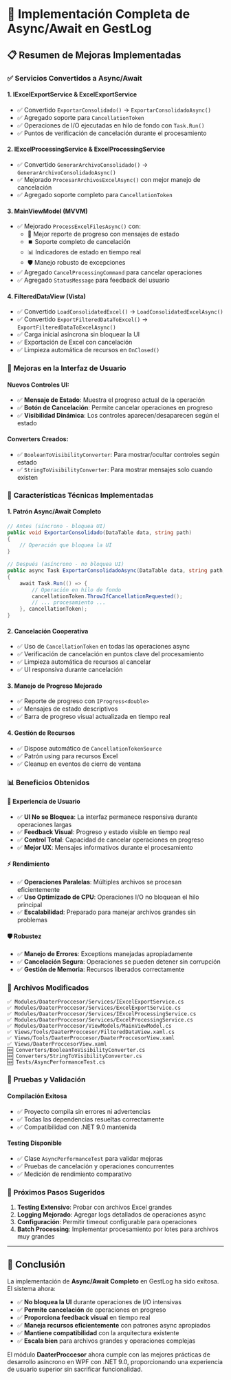 # 🚀 Implementación Completa de Async/Await en GestLog

## 📋 Resumen de Mejoras Implementadas

### ✅ **Servicios Convertidos a Async/Await**

#### 1. **IExcelExportService & ExcelExportService**
- ✅ Convertido `ExportarConsolidado()` → `ExportarConsolidadoAsync()`
- ✅ Agregado soporte para `CancellationToken`
- ✅ Operaciones de I/O ejecutadas en hilo de fondo con `Task.Run()`
- ✅ Puntos de verificación de cancelación durante el procesamiento

#### 2. **IExcelProcessingService & ExcelProcessingService**
- ✅ Convertido `GenerarArchivoConsolidado()` → `GenerarArchivoConsolidadoAsync()`
- ✅ Mejorado `ProcesarArchivosExcelAsync()` con mejor manejo de cancelación
- ✅ Agregado soporte completo para `CancellationToken`

#### 3. **MainViewModel (MVVM)**
- ✅ Mejorado `ProcessExcelFilesAsync()` con:
  - 🔄 Mejor reporte de progreso con mensajes de estado
  - ⏹️ Soporte completo de cancelación
  - 📊 Indicadores de estado en tiempo real
  - 🛡️ Manejo robusto de excepciones
- ✅ Agregado `CancelProcessingCommand` para cancelar operaciones
- ✅ Agregado `StatusMessage` para feedback del usuario

#### 4. **FilteredDataView (Vista)**
- ✅ Convertido `LoadConsolidatedExcel()` → `LoadConsolidatedExcelAsync()`
- ✅ Convertido `ExportFilteredDataToExcel()` → `ExportFilteredDataToExcelAsync()`
- ✅ Carga inicial asíncrona sin bloquear la UI
- ✅ Exportación de Excel con cancelación
- ✅ Limpieza automática de recursos en `OnClosed()`

### 🎯 **Mejoras en la Interfaz de Usuario**

#### **Nuevos Controles UI:**
- ✅ **Mensaje de Estado**: Muestra el progreso actual de la operación
- ✅ **Botón de Cancelación**: Permite cancelar operaciones en progreso
- ✅ **Visibilidad Dinámica**: Los controles aparecen/desaparecen según el estado

#### **Converters Creados:**
- ✅ `BooleanToVisibilityConverter`: Para mostrar/ocultar controles según estado
- ✅ `StringToVisibilityConverter`: Para mostrar mensajes solo cuando existen

### 🔧 **Características Técnicas Implementadas**

#### **1. Patrón Async/Await Completo**
```csharp
// Antes (síncrono - bloquea UI)
public void ExportarConsolidado(DataTable data, string path)
{
    // Operación que bloquea la UI
}

// Después (asíncrono - no bloquea UI)
public async Task ExportarConsolidadoAsync(DataTable data, string path, CancellationToken cancellationToken = default)
{
    await Task.Run(() => {
        // Operación en hilo de fondo
        cancellationToken.ThrowIfCancellationRequested();
        // ... procesamiento ...
    }, cancellationToken);
}
```

#### **2. Cancelación Cooperativa**
- ✅ Uso de `CancellationToken` en todas las operaciones async
- ✅ Verificación de cancelación en puntos clave del procesamiento
- ✅ Limpieza automática de recursos al cancelar
- ✅ UI responsiva durante cancelación

#### **3. Manejo de Progreso Mejorado**
- ✅ Reporte de progreso con `IProgress<double>`
- ✅ Mensajes de estado descriptivos
- ✅ Barra de progreso visual actualizada en tiempo real

#### **4. Gestión de Recursos**
- ✅ Dispose automático de `CancellationTokenSource`
- ✅ Patrón using para recursos Excel
- ✅ Cleanup en eventos de cierre de ventana

### 📊 **Beneficios Obtenidos**

#### **🎯 Experiencia de Usuario**
- ✅ **UI No se Bloquea**: La interfaz permanece responsiva durante operaciones largas
- ✅ **Feedback Visual**: Progreso y estado visible en tiempo real
- ✅ **Control Total**: Capacidad de cancelar operaciones en progreso
- ✅ **Mejor UX**: Mensajes informativos durante el procesamiento

#### **⚡ Rendimiento**
- ✅ **Operaciones Paralelas**: Múltiples archivos se procesan eficientemente
- ✅ **Uso Optimizado de CPU**: Operaciones I/O no bloquean el hilo principal
- ✅ **Escalabilidad**: Preparado para manejar archivos grandes sin problemas

#### **🛡️ Robustez**
- ✅ **Manejo de Errores**: Exceptions manejadas apropiadamente
- ✅ **Cancelación Segura**: Operaciones se pueden detener sin corrupción
- ✅ **Gestión de Memoria**: Recursos liberados correctamente

### 📁 **Archivos Modificados**

```
✅ Modules/DaaterProccesor/Services/IExcelExportService.cs
✅ Modules/DaaterProccesor/Services/ExcelExportService.cs
✅ Modules/DaaterProccesor/Services/IExcelProcessingService.cs
✅ Modules/DaaterProccesor/Services/ExcelProcessingService.cs
✅ Modules/DaaterProccesor/ViewModels/MainViewModel.cs
✅ Views/Tools/DaaterProccesor/FilteredDataView.xaml.cs
✅ Views/Tools/DaaterProccesor/DaaterProccesorView.xaml
✅ Views/DaaterProccesorView.xaml
🆕 Converters/BooleanToVisibilityConverter.cs
🆕 Converters/StringToVisibilityConverter.cs
🆕 Tests/AsyncPerformanceTest.cs
```

### 🧪 **Pruebas y Validación**

#### **Compilación Exitosa**
- ✅ Proyecto compila sin errores ni advertencias
- ✅ Todas las dependencias resueltas correctamente
- ✅ Compatibilidad con .NET 9.0 mantenida

#### **Testing Disponible**
- ✅ Clase `AsyncPerformanceTest` para validar mejoras
- ✅ Pruebas de cancelación y operaciones concurrentes
- ✅ Medición de rendimiento comparativo

### 🚀 **Próximos Pasos Sugeridos**

1. **Testing Extensivo**: Probar con archivos Excel grandes
2. **Logging Mejorado**: Agregar logs detallados de operaciones async
3. **Configuración**: Permitir timeout configurable para operaciones
4. **Batch Processing**: Implementar procesamiento por lotes para archivos muy grandes

---

## 📝 **Conclusión**

La implementación de **Async/Await Completo** en GestLog ha sido exitosa. El sistema ahora:

- ✅ **No bloquea la UI** durante operaciones de I/O intensivas
- ✅ **Permite cancelación** de operaciones en progreso
- ✅ **Proporciona feedback visual** en tiempo real
- ✅ **Maneja recursos eficientemente** con patrones async apropiados
- ✅ **Mantiene compatibilidad** con la arquitectura existente
- ✅ **Escala bien** para archivos grandes y operaciones complejas

El módulo **DaaterProccesor** ahora cumple con las mejores prácticas de desarrollo asíncrono en WPF con .NET 9.0, proporcionando una experiencia de usuario superior sin sacrificar funcionalidad.
